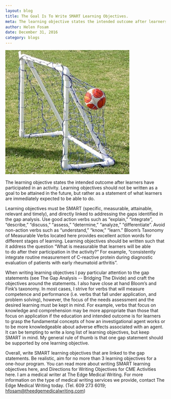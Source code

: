 ```yaml
---
layout: blog
title: The Goal Is To Write SMART Learning Objectives. 
meta: The learning objective states the intended outcome after learners have participated in an activity. 
author: Helen Fosam
date: December 31, 2016
category: blogs
---
```


![blog-3-img](/assets/img/blog-8-img.png)

The learning objective states the intended outcome after learners have participated in an activity. Learning objectives should not be written as a goal to be attained in the future, but rather as a statement of what learners are immediately expected to be able to do. 

Learning objectives must be SMART (specific, measurable, attainable, relevant and timely), and directly linked to addressing the gaps identified in the gap analysis. Use good action verbs such as “explain,” “integrate”, “describe,” “discuss,” “assess,” “determine,” “analyze,” “differentiate”. Avoid non-action verbs such as “understand,” “know,” “learn.” Bloom’s Taxonomy of Measurable Verbs located here provides excellent action words for different stages of learning. Learning objectives should be written such that it address the question “What is measurable that learners will be able to do after their participation in the activity?” For example, “consistently integrate routine measurement of C-reactive protein during diagnostic evaluation of patients with early rheumatoid arthritis”. 
	
When writing learning objectives I pay particular attention to the gap statements (see The Gap Analysis -- Bridging The Divide) and craft the objectives around the statements. I also have close at hand Bloom’s and Fink’s taxonomy. In most cases, I strive for verbs that will measure competence and performance (i.e. verbs that fall under application, and problem solving), however, the focus of the needs assessment and the desired learning must be kept in mind. For example, verbs that focus on knowledge and comprehension may be more appropriate than those that focus on application if the education and intended outcome is for learners to grasp the fundamental concepts of how an investigational agent works or to be more knowledgeable about adverse effects associated with an agent. It can be tempting to write a long list of learning objectives, but keep SMART in mind. My general rule of thumb is that one gap statement should be supported by one learning objective.  

Overall, write SMART learning objectives that are linked to the gap statements. Be realistic, aim for no more than 3 learning objectives for a one-hour program. You can read more about writing SMART learning objectives here, and Directions for Writing Objectives for CME Activities here. I am a medical writer at The Edge Medical Writing. For more information on the type of medical writing services we provide, contact The Edge Medical Writing today. (Tel. 609 273 6019; hfosam@theedgemedicalwriting.com)
